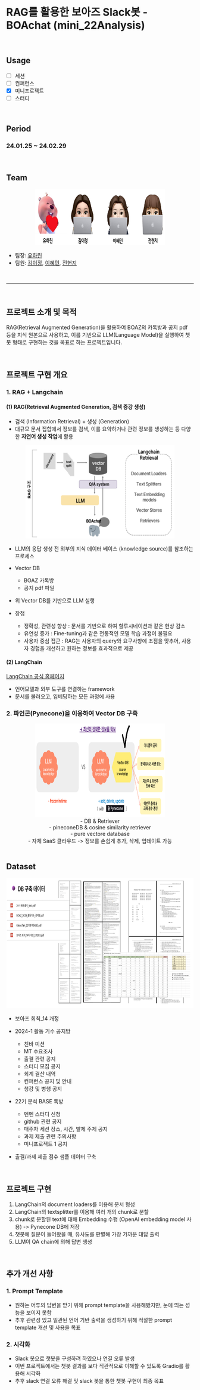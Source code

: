 # RAG를 활용한 보아즈 Slack봇 - **BOAchat** (mini_22Analysis) 
</br>

## Usage
- [ ] 세션
- [ ] 컨퍼런스
- [X] 미니프로젝트
- [ ] 스터디

<br/>

## Period
### 24.01.25 ~ 24.02.29

<br/>

## Team
<p align="center"><img src=https://github.com/BOAZ-bigdata/22_MiniProject_BOAchat/blob/main/docs/BOAchat_members.png width="350" height="150"/>
 
- 팀장: [유하린](https://github.com/halynyu)
- 팀원: [김이정](https://github.com/shashamalone), [이혜민](https://github.com/hyeminishailey), [전현지](https://github.com/HyunZ118)
<br/>

----
<br/>


## 프로젝트 소개 및 목적
 
RAG(Retrieval Augmented Generation)을 활용하여 BOAZ의 카톡방과 공지 pdf 등을 지식 원본으로 사용하고, 이를 기반으로 LLM(Language Model)을 실행하여 챗봇 형태로 구현하는 것을 목표로 하는 프로젝트입니다.

<br/>

## 프로젝트 구현 개요
### 1. RAG + Langchain
#### (1) RAG(Retrieval Augmented Generation, 검색 증강 생성)
- 검색 (Information Retrieval) + 생성 (Generation)
- 대규모 문서 집합에서 정보를 검색, 이를 요약하거나 관련 정보를 생성하는 등 다양한 **자연어 생성 작업**에 활용

<p align="center"><img src=https://github.com/BOAZ-bigdata/22_MiniProject_BOAchat/blob/main/docs/RAG%2C%20LangChain.png width="400" height="250"/>


- LLM의 응답 생성 전 외부의 지식 데이터 베이스 (knowledge source)를 참조하는 프로세스

- Vector DB
    - BOAZ 카톡방
    - 공지 pdf 파일
- 위 Vector DB를 기반으로 LLM 실행
- 장점
    - 정확성, 관련성 향상 : 문서를 기반으로 하여 할루시네이션과 같은 현상 감소
    - 유연성 증가 : Fine-tuning과 같은 전통적인 모델 학습 과정이 불필요
    - 사용자 중심 접근 : RAG는 사용자의 query와 요구사항에 초점을 맞추어, 사용자 경험을 개선하고 원하는 정보를 효과적으로 제공


#### (2) LangChain
[LangChain 공식 홈페이지](https://www.langchain.com/)
- 언어모델과 외부 도구를 연결하는 framework
- 문서를 불러오고, 임베딩하는 모든 과정에 사용

### 2. 파인콘(Pynecone)을 이용하여 Vector DB 구축
<p align="center"><img src=https://github.com/BOAZ-bigdata/22_MiniProject_BOAchat/blob/main/docs/VectorDB.png width="350" height="250"/><br/>
- DB & Retriever<br/>
  - pineconeDB & cosine similarity retriever<br/>
- pure vectore database<br/>
- 자체 SaaS 클라우드 -> 정보를 손쉽게 추가, 삭제, 업데이트 가능<br/>

<br/>

## Dataset
<p align="center"><img src=https://github.com/BOAZ-bigdata/22_MiniProject_BOAchat/blob/main/docs/BOAchat_dataset.png width="550" height="350"/>
  
- 보아즈 회칙_14 개정

- 2024-1 활동 기수 공지방
    - 친바 미션
    - MT 수요조사
    - 출결 관련 공지
    - 스터디 모집 공지
    - 회계 결산 내역
    - 컨퍼런스 공지 및 안내
    - 청강 및 병행 공지


- 22기 분석 BASE 톡방
    - 멘멘 스터디 신청
    - github 관련 공지
    - 매주차 세션 장소, 시간, 발제 주제 공지
    - 과제 제출 관련 주의사항
    - 미니프로젝트 1 공지


- 출결/과제 제출 점수 샘플 데이터 구축

<br/>

## 프로젝트 구현
1. LangChain의 document loaders를 이용해 문서 형성
2. LangChain의 textsplitter를 이용해 여러 개의 chunk로 분할
3. chunk로 분할된 text에 대해 Embedding 수행 (OpenAI embedding model 사용) -> Pynecone DB에 저장
4. 챗봇에 질문이 들어왔을 때, 유사도를 판별해 가장 가까운 대답 출력
5. LLM이 QA chain에 의해 답변 생성

<br/>

## 추가 개선 사항

### 1. Prompt Template
- 원하는 어투의 답변을 받기 위해 prompt template을 사용해봤지만, 눈에 띄는 성능을 보이지 못함
- 추후 관련성 있고 일관된 언어 기반 출력을 생성하기 위해 적절한 prompt template 개선 및 사용을 목표
  
### 2. 시각화
- Slack 봇으로 챗봇을 구성하려 하였으나 연결 오류 발생
- 이번 프로젝트에서는 챗봇 결과를 보다 직관적으로 이해할 수 있도록 Gradio를 활용해 시각화
- 추후 slack 연결 오류 해결 및 slack 봇을 통한 챗봇 구현이 최종 목표

